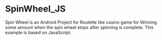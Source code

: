 # SpinWheel_JS
Spin Wheel is an Android Project for Roulette like casino game for Winning some amount when the spin wheel stops after spinning is complete. This example is based on JavaScript.